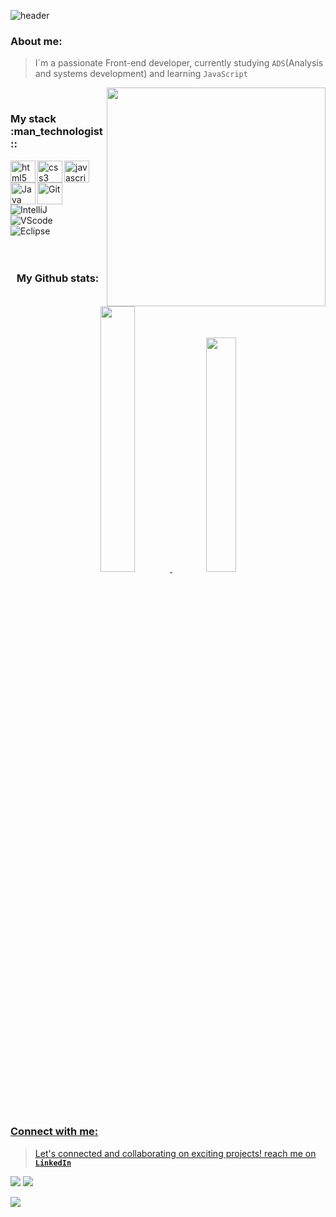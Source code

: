 ![header](https://capsule-render.vercel.app/api?type=rect&color=0:FFF853,25:909092,50:4c4c4c,75:313031,100:1e1e1e&height=60&text=%Hi%20there%,%20I'm%20Renato%20Nunes!&animation=fadeIn&fontColor=ffffff&fontSize=25&fontAlign=50&fontAlignY=55)
<h3>About me:</h3>

> I´m a passionate Front-end developer, currently studying `ADS`(Analysis and systems development) and learning `JavaScript`

<p align="right" > <img src=https://github.com/renatonunesan/renatonunesan/assets/153360955/cc9a4127-c830-44fb-858f-63d2cc095df2 width="350px" align="right" /> </p>

<br>
<h3>My stack :man_technologist::</h3>

<div align="left">
  <img align="left" alt="html5" height="35" width="40" src="https://cdn.jsdelivr.net/gh/devicons/devicon/icons/html5/html5-original.svg">
  <img align="left" alt="css3" height="35" width="40" src="https://cdn.jsdelivr.net/gh/devicons/devicon/icons/css3/css3-original.svg">
  <img align="left" alt="javascript" height="35" width="40" src="https://cdn.jsdelivr.net/gh/devicons/devicon/icons/javascript/javascript-original.svg">
  <img align="left" alt="Java"  height="35" width="40" src="https://cdn.jsdelivr.net/gh/devicons/devicon/icons/java/java-original.svg">
  <img align="left" alt="Git" height="35" width="40" src="https://cdn.jsdelivr.net/gh/devicons/devicon/icons/git/git-original.svg">
<br>  
<br>
  <img alt="IntelliJ" style="padding-right:10px;" src="https://img.shields.io/badge/IntelliJ_IDEA-000000.svg?style=for-the-badge&logo=intellij-idea&logoColor=white"/>
   <br>
   <img alt="VScode" style="padding-right:10px;" src="https://img.shields.io/badge/Visual_Studio_Code-0078D4?style=for-the-badge&logo=visual%20studio%20code&logoColor=white"/> 
  <img alt="Eclipse" style="padding-right:10px;" src="https://img.shields.io/badge/Eclipse-2C2255?style=for-the-badge&logo=eclipse&logoColor=white"/> 
  <br>
</div>

<br>
<br>

<h3 align="center">My Github stats:</h3>

<div align="center">
  <a href="https://github.com/renatonunesan">
  <img width="33%" src="https://github-readme-stats.vercel.app/api?username=renatonunesan&bg_color=1e1e1e&text_color=4c4c4c&title_color=FFF853&layout=compact&theme=algolia&langs_count=7&hide_border=true"/>
  <img width="31%" src="https://github-readme-stats.vercel.app/api/top-langs/?username=renatonunesan&bg_color=1e1e1e&text_color=4c4c4c&title_color=FFF853&layout=compact&theme=algolia&langs_count=7&hide_border=true"/>
</div>

<h3>Connect with me: </h3>

>Let's connected and collaborating on exciting projects! reach me on [**`LinkedIn`**](https://www.linkedin.com/in/renatonunesan/)

<div> 
  <a href="https://www.linkedin.com/in/renatonunesan/" target="_blank"><img src="https://img.shields.io/badge/LinkedIn-0077B5?style=for-the-badge&logo=linkedin&logoColor=white" target="_blank"></a> 
  <a href ="mailto:renatonunesan@gmail.com"><img src="https://img.shields.io/badge/Gmail-D14836?style=for-the-badge&logo=gmail&logoColor=white" target="_blank"></a> 
</div>
   
<p align="left">
  <img src="https://capsule-render.vercel.app/api?type=waving&color=0:ACC6E7,25:4FC0E7,50:2766D2,75:162937,100:0B0E0E&reversal=true&height=100&section=footer"/>
</p>
